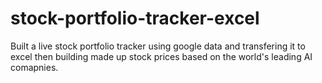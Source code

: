 # stock-portfolio-tracker-excel
Built a live stock portfolio tracker using google data and transfering it to excel then building made up stock prices based on the world's leading AI comapnies.
